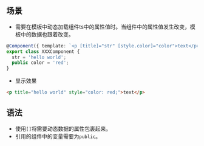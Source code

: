 ## 场景
- 需要在模板中动态加载组件ts中的属性值时。当组件中的属性值发生改变，模板中的数据也跟着改变。

```ts
@Component({ template: `<p [title]="str" [style.color]="color">text</p>` })
export class XXXComponent {
  str = 'hello world';
  public color = 'red';
}
```
- 显示效果
```html
<p title="hello world" style="color: red;">text</p>
```

## 语法
- 使用`[]`将需要动态数据的属性包裹起来。
- 引用的组件中的变量需要为`public`。


